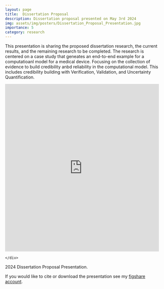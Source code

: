 ```yaml
---
layout: page
title:  Dissertation Proposal
description: Dissertation proposal presented on May 3rd 2024
img: assets/img/posters/Dissertation_Proposal_Presentation.jpg
importance: 5
category: research
---
```


This presentation is sharing the proposed dissertation research, the current results, and the remaining research to be completed. The research is centered on a case study that geneates an end-to-end example for a computatioanl model for a medical device. Focusing on the collection of evidence to build credibility anbd reliability in the computational model. This includes credibility building with Verification, Validation, and Uncertainty Quantification. 

<div class="row">
    <div class="col-sm mt-3 mt-md-0">
        <iframe src="https://rodriguezpaulina.com/Dissertation_Proposal_Presentation.pdf" width="100%" height="550" allowfullscreen frameborder="0"></iframe>
        
    </div>
</div>
<div class="caption">
    2024 Dissertation Proposal Presentation.
</div>

If you would like to cite or download the presentation see my <a href="https://figshare.com/articles/presentation/Case_Study_Enhancing_Credibility_and_Reliability_in_Medical_Device_Evaluation_through_Computational_Fluid_Dynamics_for_Risk-Informed_Decision-Making/25769118">figshare account</a>. 


